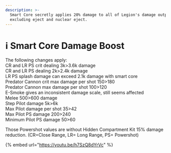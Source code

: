 ```yaml
---
description: >-
  Smart Core secretly applies 20% damage to all of Legion's damage outputs,
  excluding eject and nuclear eject.
---
```


# ℹ Smart Core Damage Boost

The following changes apply: \
CR and LR PS crit dealing 3k>3.6k damage\
CR and LR PS dealing 2k>2.4k damage\
LR PS splash damage can exceed 2.1k damage with smart core\
Predator Cannon crit max damage per shot 150>180 \
Predator Cannon max damage per shot 100>120\
E-Smoke gives an inconsistent damage scale, still seems affected\
Melee 500>600 damage\
Step Pilot damage 5k>6k\
Max Pilot damage per shot 35>42\
Max Pilot PS damage 200>240\
Minimum Pilot PS damage 50>60&#x20;

Those Powershot values are without Hidden Compartment Kit 15% damage reduction.                                                               (CR=Close Range, LR= Long Range, PS= Powershot)

{% embed url="https://youtu.be/h7SzQ8dYrVc" %}
